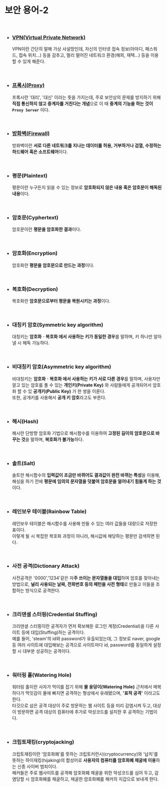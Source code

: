 # **보안 용어-2**


<br>

* ### **[VPN(Virtual Private Network)](./../Network/기초/VPN.md)**
  VPN이란 간단히 말해 가상 사설망인데, 자신의 인터넷 접속 정보(아아디, 패스워드, 접속 위치...) 등을 감추고, 멀리 떨어진 네트워크 환경(해외, 재택...) 등을 이용할 수 있게 해준다.

<br>

* ### **[프록시(Proxy)](./../Network/기초/프록시(Proxy).md)**
  프록시란 '대리', '대신' 이라는 뜻을 가지는데, 주로 보안상의 문제를 방지하기 위해 **직접 통신하지 않고 중계자를 거친다는 개념**으로 이 때 **중계의 기능을 하는 것이 `Proxy Server`** 이다.

<br>

* ### **[방화벽(Firewall)](./../Network/기초/방화벽(Firewall).md)**
  방화벽이란 **서로 다른 네트워크를 지나는 데이터를 허용, 거부하거나 검열, 수정하는 하드웨어 혹은 소프트웨어**이다.

<br>

* ### **평문(Plaintext)**
  평문이란 누구든지 읽을 수 있는 정보로 **암호화되지 않은 내용 혹은 암호문이 해독된 내용**이다.

<br>

* ### **암호문(Cyphertext)**
  암호문이란 **평문을 암호화한 결과**이다.

<br>

* ### **암호화(Encryption)**
  암호화란 **평문을 암호문으로 만드는 과정**이다.

<br>

* ### **복호화(Decryption)**
  복호화란 **암호문으로부터 평문을 복원시키는 과정**이다.

<br>

* ### **대칭키 암호(Symmetric key algorithm)**
  대칭키는 **암호화ㆍ복호화 에서 사용하는 키가 동일한 경우**를 말하며, 키 하나만 알아낼 시 해독 가능하다.

<br>

* ### **비대칭키 암호(Asymmetric key algorithm)**
  비대칭키는 **암호화ㆍ복호화 에서 사용하는 키가 서로 다른 경우**를 말하며, 사용자만 알고 있는 암호를 풀 수 있는 **개인키(Private Key)** 와 사람들에게 공개되어서 암호화 할 수 있 **공개키(Public Key)** 가 한 쌍을 이룬다.  
  또한, 공개키를 사용해서 **공개 키 암호**라고도 부른다.

<br>

* ### **해시(Hash)**
  해시란 단방향 암호화 기법으로 해시함수를 이용하여 **고정된 길이의 암호문으로 바꾸는 것**을 말하며, **복호화가 불가능**하다.  
  
<br>

* ### **솔트(Salt)**
  솔트란 해시함수의 **입력값이 조금만 바뀌어도 결과값이 완전 바뀌는 특성**을 이용해, 해싱을 하기 전에 **평문에 임의의 문자열을 덧붙여 암호문을 얼어내기 힘들게 하는 것**이다.

<br>

* ### **레인보우 테이블(Rainbow Table)**
  레인보우 테이블은 해시함수를 사용해 만들 수 있는 여러 값들을 대량으로 저장한 표이다.  
  이렇게 될 시 복잡한 복호화 과정이 아니라, 해시값에 해당하는 평문만 검색하면 된다.

<br>

* ### **사전 공격(Dictionary Attack)**
  사전공격은 '0000','1234'같은 자**주 쓰이는 문자열들을 대입**하여 암호를 찾아내는 방법으로, **널리 사용되는 날짜, 전화번호 등의 패턴을 사전 형태**로 만들고 이들을 조합하는 방식으로 공격한다.

<br>

* ### **크리덴셜 스터핑(Credential Stuffing)**
  크리덴셜 스터핑이란 공격자가 먼저 확보해둔 로그인 계정(Credential)을 다른 사이트 등에 대입(Stuffing)하는 공격이다.  
  예를 들어, 'steam'의 id와 password가 유출되었는데, 그 정보로 naver, google 등 여러 사이트에 대입해보는 공격으로 사이트마다 id, password를 동일하게 설정할 시 대부분 성공하는 공격이다.

<br>

* ### **워터링 홀(Watering Hole)**
  워터링 홀이란 사자가 먹이를 잡기 위해 **물 웅덩이(Watering Hole)** 근처에서 매복하다가 먹잇감이 물에 빠지면 공격하는 형상에서 유래됐으며, **'표적 공격'** 이라고도 한다.  
  타깃으로 삼은 공격 대상이 주로 방문하는 웹 사이트 등을 미리 감염시켜 두고, 대상이 방문하면 공격 대상의 컴퓨터에 추가로 악성코드를 설치한 후 공격하는 기법이다.

<br>

* ### **크립토재킹(cryptojacking)**
  크립토재킹이란 '암호화폐'를 뜻하는 크립토커런시(cryptocurrency)와 '납치'를 뜻하는 하이재킹(hijaking)의 합성어로 **사용자의 컴퓨터를 암호화폐 채굴에 이용**하는 신종 사이버 범죄이다.  
  해커들은 주로 웹사이트를 공격해 암호화폐 채굴을 위한 악성코드를 심어 두고, 감염당할 시 암호화폐를 채굴하고, 채굴한 암호화폐를 해커의 지갑으로 보내게 한다.